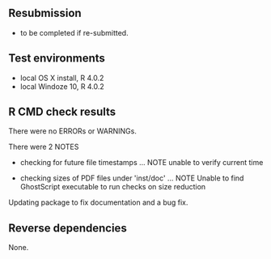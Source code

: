 ## Resubmission
   - to be completed if re-submitted.

## Test environments
* local OS X install, R 4.0.2
* local Windoze 10,   R 4.0.2

## R CMD check results
There were no ERRORs or WARNINGs. 

There were 2  NOTES 

* checking for future file timestamps ... NOTE
unable to verify current time

* checking sizes of PDF files under 'inst/doc' ... NOTE
Unable to find GhostScript executable to run checks on size reduction

Updating package to fix documentation and a bug fix.

## Reverse dependencies
None.